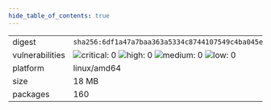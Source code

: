 ```yaml
---
hide_table_of_contents: true
---
```


<table>
<tr><td>digest</td><td><code>sha256:6df1a47a7baa363a5334c8744107549c4ba045e8773f30f78b525491ffe5b474</code></td><tr><tr><td>vulnerabilities</td><td><img alt="critical: 0" src="https://img.shields.io/badge/critical-0-lightgrey"/> <img alt="high: 0" src="https://img.shields.io/badge/high-0-lightgrey"/> <img alt="medium: 0" src="https://img.shields.io/badge/medium-0-lightgrey"/> <img alt="low: 0" src="https://img.shields.io/badge/low-0-lightgrey"/> <!-- unspecified: 0 --></td></tr>
<tr><td>platform</td><td>linux/amd64</td></tr>
<tr><td>size</td><td>18 MB</td></tr>
<tr><td>packages</td><td>160</td></tr>
</table>
</details></table>
</details>

<table></table>

